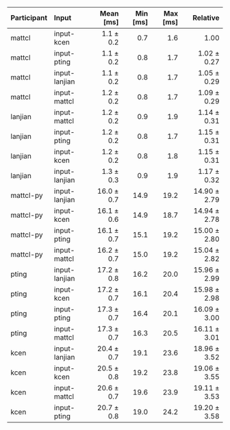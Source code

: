 | Participant | Input | Mean [ms] | Min [ms] | Max [ms] | Relative |
|:---|:---|---:|---:|---:|---:|
| mattcl | input-kcen | 1.1 ± 0.2 | 0.7 | 1.6 | 1.00 |
| mattcl | input-pting | 1.1 ± 0.2 | 0.8 | 1.7 | 1.02 ± 0.27 |
| mattcl | input-lanjian | 1.1 ± 0.2 | 0.8 | 1.7 | 1.05 ± 0.29 |
| mattcl | input-mattcl | 1.2 ± 0.2 | 0.8 | 1.7 | 1.09 ± 0.29 |
| lanjian | input-mattcl | 1.2 ± 0.2 | 0.9 | 1.9 | 1.14 ± 0.31 |
| lanjian | input-pting | 1.2 ± 0.2 | 0.8 | 1.7 | 1.15 ± 0.31 |
| lanjian | input-kcen | 1.2 ± 0.2 | 0.8 | 1.8 | 1.15 ± 0.31 |
| lanjian | input-lanjian | 1.3 ± 0.3 | 0.9 | 1.9 | 1.17 ± 0.32 |
| mattcl-py | input-lanjian | 16.0 ± 0.7 | 14.9 | 19.2 | 14.90 ± 2.79 |
| mattcl-py | input-kcen | 16.1 ± 0.6 | 14.9 | 18.7 | 14.94 ± 2.78 |
| mattcl-py | input-pting | 16.1 ± 0.7 | 15.1 | 19.2 | 15.00 ± 2.80 |
| mattcl-py | input-mattcl | 16.2 ± 0.7 | 15.0 | 19.2 | 15.04 ± 2.82 |
| pting | input-lanjian | 17.2 ± 0.8 | 16.2 | 20.0 | 15.96 ± 2.99 |
| pting | input-kcen | 17.2 ± 0.7 | 16.1 | 20.4 | 15.98 ± 2.98 |
| pting | input-pting | 17.3 ± 0.7 | 16.4 | 20.1 | 16.09 ± 3.00 |
| pting | input-mattcl | 17.3 ± 0.7 | 16.3 | 20.5 | 16.11 ± 3.01 |
| kcen | input-lanjian | 20.4 ± 0.7 | 19.1 | 23.6 | 18.96 ± 3.52 |
| kcen | input-kcen | 20.5 ± 0.8 | 19.2 | 23.8 | 19.06 ± 3.55 |
| kcen | input-mattcl | 20.6 ± 0.7 | 19.6 | 23.9 | 19.11 ± 3.53 |
| kcen | input-pting | 20.7 ± 0.8 | 19.0 | 24.2 | 19.20 ± 3.58 |

